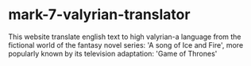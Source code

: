 # mark-7-valyrian-translator
 This website translate english text to high valyrian-a language from the fictional world of the fantasy novel series: 'A song of Ice and Fire', more popularly known by its television adaptation: 'Game of Thrones'
